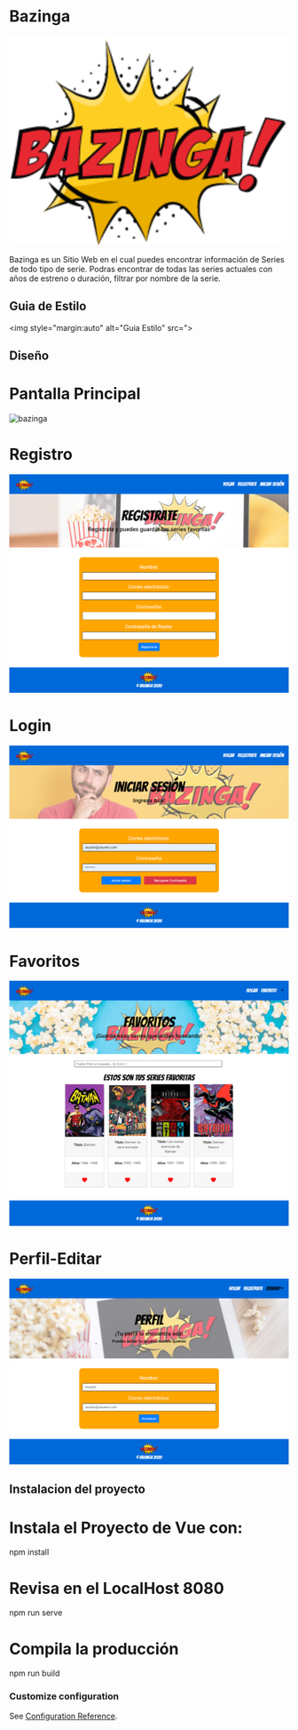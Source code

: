 # Bazinga

<img style="margin:auto" width="500px" alt="bazinga" src="/src/assets/img/bazinga.png">

Bazinga es un Sitio Web en el cual puedes encontrar información de Series de todo tipo de serie. Podras encontrar de todas las series actuales con años de estreno o duración, filtrar por nombre de la serie.

## Guia de Estilo

<img style="margin:auto"  alt="Guia Estilo" src=">

## Diseño
# Pantalla Principal
<img style="margin:auto"  alt="bazinga" src="/src/assets/img/screen(1).png">

# Registro
<img style="margin:auto"  alt="bazinga" src="/src/assets/img/screen(5).png">

# Login
<img style="margin:auto"  alt="bazinga" src="/src/assets/img/screen(3).png">

# Favoritos
<img style="margin:auto"  alt="bazinga" src="/src/assets/img/screen(2).png">

# Perfil-Editar
<img style="margin:auto"  alt="bazinga" src="/src/assets/img/screen(4).png">

## Instalacion del proyecto
# Instala el Proyecto de Vue con:
npm install

# Revisa en el LocalHost 8080

npm run serve

# Compila la producción

npm run build

### Customize configuration
See [Configuration Reference](https://cli.vuejs.org/config/).
